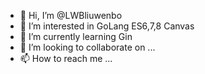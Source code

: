 - 👋 Hi, I’m @LWBliuwenbo
- 👀 I’m interested in GoLang ES6,7,8 Canvas
- 🌱 I’m currently learning Gin
- 💞️ I’m looking to collaborate on ...
- 📫 How to reach me ...

<!---
LWBliuwenbo/LWBliuwenbo is a ✨ special ✨ repository because its `README.md` (this file) appears on your GitHub profile.
You can click the Preview link to take a look at your changes.
--->
